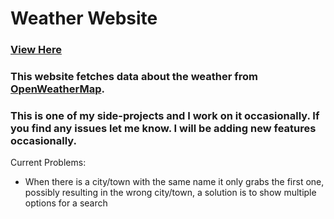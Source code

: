 # Weather Website
### [View Here](https://weather-app-6ziw.onrender.com/)
### This website fetches data about the weather from [OpenWeatherMap](https://openweathermap.org/).

### This is one of my side-projects and I work on it occasionally. If you find any issues let me know. I will be adding new features occasionally.

Current Problems:
- When there is a city/town with the same name it only grabs the first one, possibly resulting in the wrong city/town, a solution is to show multiple options for a search
